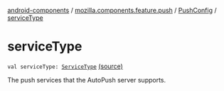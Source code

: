 [android-components](../../index.md) / [mozilla.components.feature.push](../index.md) / [PushConfig](index.md) / [serviceType](./service-type.md)

# serviceType

`val serviceType: `[`ServiceType`](../-service-type/index.md) [(source)](https://github.com/mozilla-mobile/android-components/blob/master/components/feature/push/src/main/java/mozilla/components/feature/push/AutoPushFeature.kt#L457)

The push services that the AutoPush server supports.

